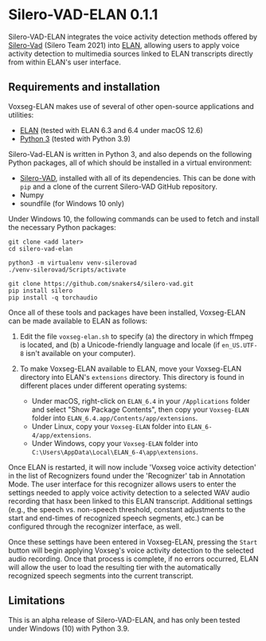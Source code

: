 # Silero-VAD-ELAN 0.1.1

Silero-VAD-ELAN integrates the voice activity detection methods offered by
[Silero-Vad](https://github.com/snakers4/silero-vad) (Silero Team 2021) into 
[ELAN](https://tla.mpi.nl/tools/tla-tools/elan/), allowing users to apply
voice activity detection to multimedia sources linked to ELAN transcripts
directly from within ELAN's user interface.

## Requirements and installation

Voxseg-ELAN makes use of several of other open-source applications and
utilities:

* [ELAN](https://tla.mpi.nl/tools/tla-tools/elan/) (tested with ELAN 6.3
  and 6.4 under macOS 12.6)
* [Python 3](https://www.python.org/) (tested with Python 3.9)

Silero-Vad-ELAN is written in Python 3, and also depends on the following
Python packages, all of which should be installed in a virtual environment:

* [Silero-VAD](https://github.com/snakers4/silero-vad), installed with all
   of its dependencies. This can be done with `pip` and a clone of the
   current Silero-VAD GitHub repository.
* Numpy
* soundfile (for Windows 10 only)

Under Windows 10, the following commands can be used to fetch and install the
necessary Python packages:
```
git clone <add later>
cd silero-vad-elan

python3 -m virtualenv venv-silerovad
./venv-silerovad/Scripts/activate

git clone https://github.com/snakers4/silero-vad.git
pip install silero
pip install -q torchaudio
```
  
Once all of these tools and packages have been installed, Voxseg-ELAN can
be made available to ELAN as follows:

1. Edit the file `voxseg-elan.sh` to specify (a) the directory in
   which ffmpeg is located, and (b) a Unicode-friendly language and
   locale (if `en_US.UTF-8` isn't available on your computer).
2. To make Voxseg-ELAN available to ELAN, move your Voxseg-ELAN directory
   into ELAN's `extensions` directory.  This directory is found in different
   places under different operating systems:
   
   * Under macOS, right-click on `ELAN_6.4` in your `/Applications`
     folder and select "Show Package Contents", then copy your `Voxseg-ELAN`
     folder into `ELAN_6.4.app/Contents/app/extensions`.
   * Under Linux, copy your `Voxseg-ELAN` folder into `ELAN_6-4/app/extensions`.
   * Under Windows, copy your `Voxseg-ELAN` folder into `C:\Users\AppData\Local\ELAN_6-4\app\extensions`.

Once ELAN is restarted, it will now include 'Voxseg voice activity detection'
in the list of Recognizers found under the 'Recognizer' tab in Annotation Mode.
The user interface for this recognizer allows users to enter the settings needed
to apply voice activity detection to a selected WAV audio recording that hasx
been linked to this ELAN transcript.  Additional settings (e.g., the speech vs.
non-speech threshold, constant adjustments to the start and end-times of 
recognized speech segments, etc.) can be configured through the recognizer
interface, as well.

Once these settings have been entered in Voxseg-ELAN, pressing the `Start`
button will begin applying Voxseg's voice activity detection to the selected
audio recording.  Once that process is complete, if no errors occurred, ELAN
will allow the user to load the resulting tier with the automatically
recognized speech segments into the current transcript.

## Limitations

This is an alpha release of Silero-VAD-ELAN, and has only been tested under Windows
(10) with Python 3.9.

